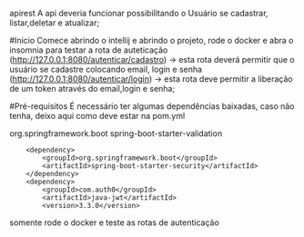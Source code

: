 apirest
A api deveria funcionar possibilitando o Usuário se cadastrar, listar,deletar e atualizar;

#Inicio
Comece abrindo o intellij e abrindo o projeto, rode o docker e abra o insomnia para testar a rota de auteticação
(http://127.0.0.1:8080/autenticar/cadastro) -> esta rota deverá permitir que o usuário se cadastre colocando email, login e senha
(http://127.0.0.1:8080/autenticar/login) -> esta rota deve permitir a liberação de um token através do email,login e senha;


#Pré-requisitos
É necessário ter algumas dependências baixadas, caso não tenha, deixo aqui como deve estar na pom.yml

<dependency>
			<groupId>org.springframework.boot</groupId>
			<artifactId>spring-boot-starter-validation</artifactId>
		</dependency>

		<dependency>
			<groupId>org.springframework.boot</groupId>
			<artifactId>spring-boot-starter-security</artifactId>
		</dependency>
		<dependency>
			<groupId>com.auth0</groupId>
			<artifactId>java-jwt</artifactId>
			<version>3.3.0</version>

somente rode o docker e teste as rotas de autenticação 
